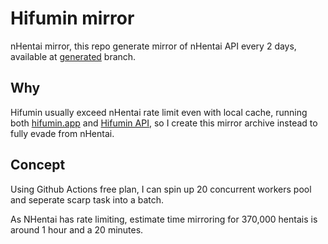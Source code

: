 # Hifumin mirror
nHentai mirror, this repo generate mirror of nHentai API every 2 days, available at [generated](https://github.com/saltyaom-engine/hifumin-mirror/tree/generated) branch.

## Why
Hifumin usually exceed nHentai rate limit even with local cache, running both [hifumin.app](https://hifumin.app) and [Hifumin API](https://api.hifumin.app), so I create this mirror archive instead to fully evade from nHentai.

## Concept
Using Github Actions free plan, I can spin up 20 concurrent workers pool and seperate scarp task into a batch.

As NHentai has rate limiting, estimate time mirroring for 370,000 hentais is around 1 hour and a 20 minutes.
